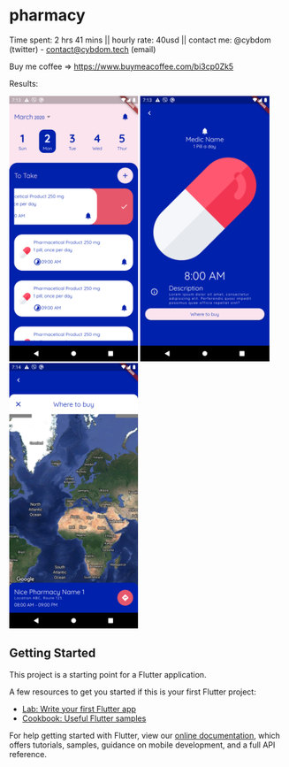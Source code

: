# pharmacy
Time spent: 2 hrs 41 mins || hourly rate: 40usd || contact me: @cybdom (twitter) - contact@cybdom.tech (email)

Buy me coffee => https://www.buymeacoffee.com/bi3cp0Zk5

Results:

<img src="screenshot_1.png" height="480px"> 
<img src="screenshot_2.png" height="480px"> 
<img src="screenshot_3.png" height="480px"> 

## Getting Started

This project is a starting point for a Flutter application.

A few resources to get you started if this is your first Flutter project:

- [Lab: Write your first Flutter app](https://flutter.dev/docs/get-started/codelab)
- [Cookbook: Useful Flutter samples](https://flutter.dev/docs/cookbook)

For help getting started with Flutter, view our
[online documentation](https://flutter.dev/docs), which offers tutorials,
samples, guidance on mobile development, and a full API reference.

